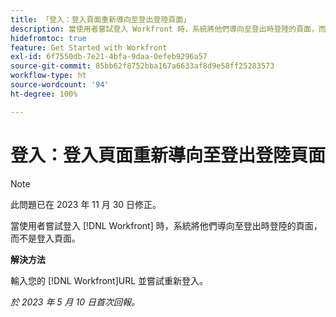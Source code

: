 ```yaml
---
title: 「登入：登入頁面重新導向至登出登陸頁面」
description: 當使用者嘗試登入 Workfront 時，系統將他們導向至登出時登陸的頁面，而不是登入頁面。
hidefromtoc: true
feature: Get Started with Workfront
exl-id: 6f7550db-7e21-4bfa-9daa-0efeb9296a57
source-git-commit: 85bb62f8752bba167a6633af8d9e58ff25283573
workflow-type: ht
source-wordcount: '94'
ht-degree: 100%

---
```


# 登入：登入頁面重新導向至登出登陸頁面

>[!NOTE]
>
>此問題已在 2023 年 11 月 30 日修正。

當使用者嘗試登入 [!DNL Workfront] 時，系統將他們導向至登出時登陸的頁面，而不是登入頁面。

**解決方法**

輸入您的 [!DNL Workfront]URL 並嘗試重新登入。

_於 2023 年 5 月 10 日首次回報。_
